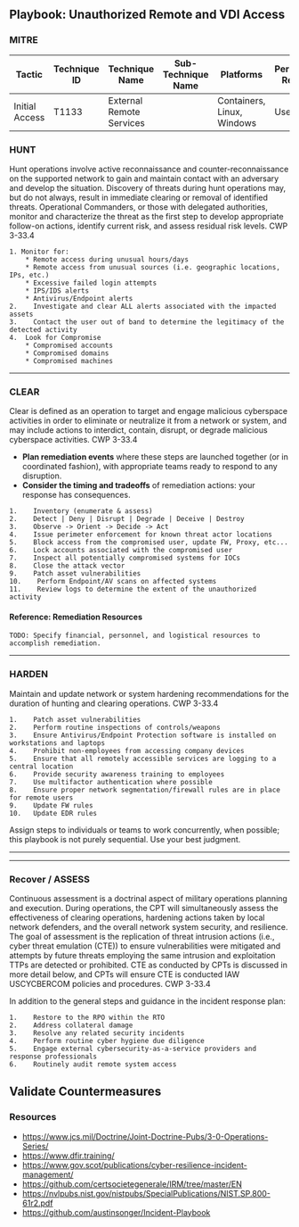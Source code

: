 ## Playbook: Unauthorized Remote and VDI Access

### MITRE

| Tactic | Technique ID | Technique Name | Sub-Technique Name | Platforms | Permissions Required |
| ------ | ------------ | -------------- | ------------------ |---------- |--------------------- |
|Initial Access|T1133|External Remote Services|               |Containers, Linux, Windows|User|


### HUNT

Hunt operations involve active reconnaissance and counter-reconnaissance on the supported network to gain and maintain
contact with an adversary and develop the situation. Discovery of threats during hunt operations
may, but do not always, result in immediate clearing or removal of identified threats. Operational
Commanders, or those with delegated authorities, monitor and characterize the threat as the first
step to develop appropriate follow-on actions, identify current risk, and assess residual risk levels.  CWP 3-33.4

<!--
`TODO: Expand investigation steps, including key questions and strategies, for Unauthorized VPN and VDI Access.`
-->
```
1. Monitor for:
    * Remote access during unusual hours/days
    * Remote access from unusual sources (i.e. geographic locations, IPs, etc.)
    * Excessive failed login attempts
    * IPS/IDS alerts
    * Antivirus/Endpoint alerts
2.    Investigate and clear ALL alerts associated with the impacted assets
3.    Contact the user out of band to determine the legitimacy of the detected activity
4.  Look for Compromise
    * Compromised accounts
    * Compromised domains
    * Compromised machines
```
--------------

### CLEAR

Clear is defined as an operation to target and engage malicious cyberspace activities in order to eliminate or neutralize it from a
network or system, and may include actions to interdict, contain, disrupt, or degrade malicious cyberspace activities.   CWP 3-33.4

* **Plan remediation events** where these steps are launched together (or in coordinated fashion), with appropriate teams ready to respond to any disruption.
* **Consider the timing and tradeoffs** of remediation actions: your response has consequences.

<!--
`TODO: Specify tools and procedures for each step, below.`
-->
```
1.    Inventory (enumerate & assess)
2.    Detect | Deny | Disrupt | Degrade | Deceive | Destroy
3.    Observe -> Orient -> Decide -> Act
4.    Issue perimeter enforcement for known threat actor locations
5.    Block access from the compromised user, update FW, Proxy, etc...
6.    Lock accounts associated with the compromised user
7.    Inspect all potentially compromised systems for IOCs
8.    Close the attack vector
9.    Patch asset vulnerabilities
10.    Perform Endpoint/AV scans on affected systems
11.    Review logs to determine the extent of the unauthorized activity
```
#### Reference: Remediation Resources

`TODO: Specify financial, personnel, and logistical resources to accomplish remediation.`

--------------

### HARDEN

Maintain and update network or system hardening recommendations for the duration of hunting and clearing operations.   CWP 3-33.4
```
1.    Patch asset vulnerabilities
2.    Perform routine inspections of controls/weapons
3.    Ensure Antivirus/Endpoint Protection software is installed on workstations and laptops
4.    Prohibit non-employees from accessing company devices
5.    Ensure that all remotely accessible services are logging to a central location
6.    Provide security awareness training to employees
7.    Use multifactor authentication where possible
8.    Ensure proper network segmentation/firewall rules are in place for remote users
9.    Update FW rules
10.   Update EDR rules

```

Assign steps to individuals or teams to work concurrently, when possible; this playbook is not purely sequential. Use your best judgment.

--------------



--------------

### Recover / ASSESS

Continuous assessment is a doctrinal aspect of military operations planning and
execution. During operations, the CPT will simultaneously assess the effectiveness of clearing
operations, hardening actions taken by local network defenders, and the overall network system
security, and resilience. The goal of assessment is the replication of threat intrusion actions (i.e.,
cyber threat emulation (CTE)) to ensure vulnerabilities were mitigated and attempts by future
threats employing the same intrusion and exploitation TTPs are detected or prohibited. CTE as
conducted by CPTs is discussed in more detail below, and CPTs will ensure CTE is conducted
IAW USCYCBERCOM policies and procedures.  CWP 3-33.4

<!--
`TODO: Customize recovery steps for Unauthorized VPN and VDI Access.`

`TODO: Specify tools and procedures for each step, below.`
-->


In addition to the general steps and guidance in the incident response plan:

```
1.    Restore to the RPO within the RTO
2.    Address collateral damage
3.    Resolve any related security incidents
4.    Perform routine cyber hygiene due diligence
5.    Engage external cybersecurity-as-a-service providers and response professionals
6.    Routinely audit remote system access
```
Validate Countermeasures
--------------


### Resources

- https://www.jcs.mil/Doctrine/Joint-Doctrine-Pubs/3-0-Operations-Series/
- https://www.dfir.training/
- https://www.gov.scot/publications/cyber-resilience-incident-management/
- https://github.com/certsocietegenerale/IRM/tree/master/EN
- https://nvlpubs.nist.gov/nistpubs/SpecialPublications/NIST.SP.800-61r2.pdf
- https://github.com/austinsonger/Incident-Playbook
